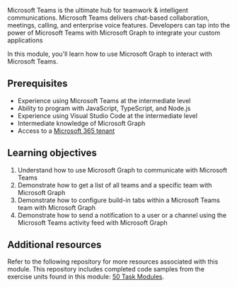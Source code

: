 Microsoft Teams is the ultimate hub for teamwork & intelligent communications. Microsoft Teams delivers chat-based collaboration, meetings, calling, and enterprise voice features. Developers can tap into the power of Microsoft Teams with Microsoft Graph to integrate your custom applications

In this module, you'll learn how to use Microsoft Graph to interact with Microsoft Teams.

## Prerequisites

- Experience using Microsoft Teams at the intermediate level
- Ability to program with JavaScript, TypeScript, and Node.js
- Experience using Visual Studio Code at the intermediate level
- Intermediate knowledge of Microsoft Graph
- Access to a [Microsoft 365 tenant](https://developer.microsoft.com/office/dev-program?ocid=MSlearn)

## Learning objectives

1. Understand how to use Microsoft Graph to communicate with Microsoft Teams
1. Demonstrate how to get a list of all teams and a specific team with Microsoft Graph
1. Demonstrate how to configure build-in tabs within a Microsoft Teams team with Microsoft Graph
1. Demonstrate how to send a notification to a user or a channel using the Microsoft Teams activity feed with Microsoft Graph

## Additional resources

Refer to the following repository for more resources associated with this module. This repository includes completed code samples from the exercise units found in this module: [50 Task Modules](https://github.com/OfficeDev/TrainingContent/tree/master/Teams/70%20Microsoft%20Graph%20Teamwork%20Endpoint).
